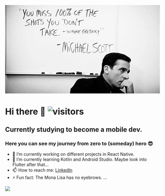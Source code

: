<img src="king.jpeg" width="Michael Scott" width="100%" />

# Hi there 👋 ![visitors](https://visitor-badge.glitch.me/badge?page_id=${hultmanoskar}.${hultmanoskar})
## Currently studying to become a mobile dev. 
### Here you can see my journey from zero to (someday) hero 😎


- 🔭 I’m currently working on different projects in React Native.
- 🌱 I’m currently learning Kotlin and Android Studio. Maybe look into Flutter after that...
- 📫 How to reach me: [LinkedIn](https://www.linkedin.com/in/oskar-hultman/) 
- ⚡ Fun fact: The Mona Lisa has no eyebrows. ...

<img height="180em" src="https://github-readme-stats.vercel.app/api?username=hultmanoskar&show_icons=true&hide_border=true&&count_private=true&include_all_commits=true" />
